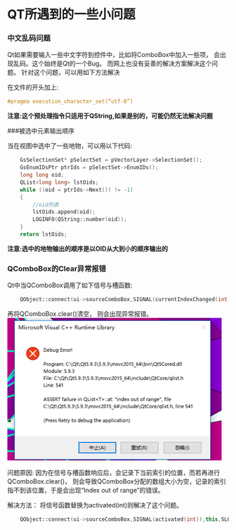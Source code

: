 # QT所遇到的一些小问题

### 中文乱码问题

Qt如果需要输入一些中文字符到控件中，比如将ComboBox中加入一些项，
会出现乱码。这个始终是Qt的一个Bug。
而网上也没有妥善的解决方案解决这个问题。
针对这个问题，可以用如下方法解决

在文件的开头加上:
``` C++
#pragma execution_character_set(“utf-8”)
```
**注意:这个预处理指令只适用于QString,如果是别的，可能仍然无法解决问题**



###被选中元素输出顺序

当在视图中选中了一些地物，可以用以下代码:
``` C++
    GsSelectionSet* pSelectSet = pVectorLayer->SelectionSet();
    GsEnumIDsPtr ptrIds = pSelectSet->EnumIDs();
    long long oid;
    QList<long long> lstOids;
    while ((oid = ptrIds->Next()) != -1)
    {
        //oid列表
        lstOids.append(oid);
        LOGINFO(QString::number(oid));
    }
    return lstOids;
```
**注意:选中的地物输出的顺序是以OID从大到小的顺序输出的**



### QComboBox的Clear异常报错
Qt中当QComboBox调用了如下信号与槽函数: 
``` C++
    QObject::connect(ui->sourceComboBox,SIGNAL(currentIndexChanged(int)),this,SLOT(gLayer()));
```    
再将QComboBox.clear()清空， 则会出现异常报错。
![QComboBox的clear报错](./picture/Clear.jpg)

问题原因:
因为在信号与槽函数响应后，会记录下当前索引的位置，而若再进行QComboBox.clear()，
则会导致QComboBox分配的数组大小为空，记录的索引指不到该位置，于是会出现“Index out of range”的错误。

解决方法：
将信号函数替换为activated(int)则解决了这个问题。
``` C++
    QObject::connect(ui->sourceComboBox,SIGNAL(activated(int)),this,SLOT(gLayer()));
```

















